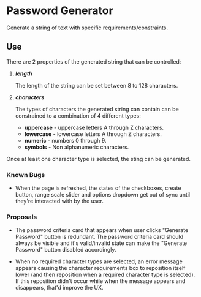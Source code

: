 # Password Generator

Generate a string of text with specific requirements/constraints.

## Use

There are 2 properties of the generated string that can be controlled:

1. ***length***

    The length of the string can be set between 8 to 128 characters.

1. ***characters***

    The types of characters the generated string can contain can be constrained to a combination of 4 different types:

    - **uppercase** - uppercase letters A through Z characters.
    - **lowercase** - lowercase letters A through Z characters.
    - **numeric** - numbers 0 through 9.
    - **symbols** - Non alphanumeric characters.

Once at least one character type is selected, the sting can be generated.

### Known Bugs

- When the page is refreshed, the states of the checkboxes, create button, range scale slider and options dropdown get
  out of sync until they're interacted with by the user.

### Proposals

- The password criteria card that appears when user clicks "Generate Password" button is redundant. The password
  criteria card should always be visible and it's valid/invalid state can make the "Generate Password" button
  disabled accordingly.

- When no required character types are selected, an error message appears causing the character requirements box to
  reposition itself lower (and then reposition when a required character type is selected). If this reposition didn't
  occur while when the message appears and disappears, that'd improve the UX.
